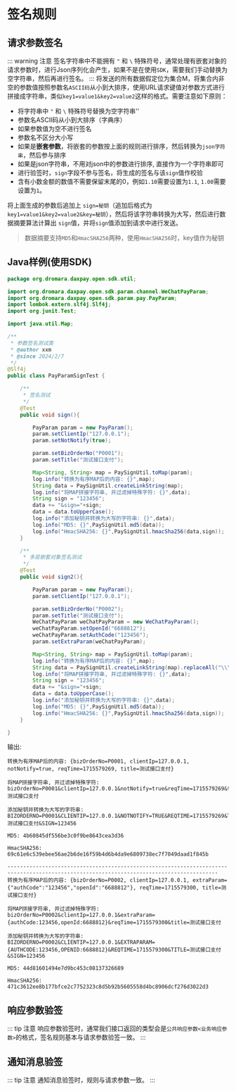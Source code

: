 # 签名规则

## 请求参数签名
::: warning 注意
签名字符串中不能拥有 `"` 和 `\` 特殊符号，通常处理有嵌套对象的请求参数时，进行Json序列化会产生，如果不是在使用`SDK`，需要我们手动替换为空字符串，然后再进行签名。
:::
将发送的所有数据假定位为集合M，将集合内非空的参数值按照参数名`ASCII码`从小到大排序，使用URL请求键值对参数方式进行拼接成字符串，类似`key1=value1&key2=value2`这样的格式。需要注意如下原则：

- 将字符串中 `"` 和 `\` 特殊符号替换为空字符串''
- 参数名ASCII码从小到大排序（字典序）
- 如果参数值为空不进行签名
- 参数名不区分大小写
- 如果是**嵌套参数**，将嵌套的参数按上面的规则进行排序，然后转换为`json字符串`，然后参与排序
- 如果是json字符串，不用对json中的参数进行排序, 直接作为一个字符串即可
- 进行验签时，`sign`字段不参与签名，将生成的签名与该`sign`值作校验
- 含有小数金额的数值不需要保留末尾的0，例如`1.10`需要设置为`1.1`, `1.00`需要设置为`1`。

将上面生成的参数后追加上 `sign=秘钥`（追加后格式为 `key1=value1&key2=value2&key=秘钥`），然后将该字符串转换为大写，然后进行数据摘要算法计算出 `sign`值，并将`sign`值添加到请求中进行发送。

> 数据摘要支持`MD5`和`HmacSHA256`两种，使用`HmacSHA256`时，key值作为秘钥

## Java样例(使用SDK)

```java
package org.dromara.daxpay.open.sdk.util;

import org.dromara.daxpay.open.sdk.param.channel.WeChatPayParam;
import org.dromara.daxpay.open.sdk.param.pay.PayParam;
import lombok.extern.slf4j.Slf4j;
import org.junit.Test;

import java.util.Map;

/**
 * 参数签名测试类
 * @author xxm
 * @since 2024/2/7
 */
@Slf4j
public class PayParamSignTest {

    /**
     * 签名测试
     */
    @Test
    public void sign(){

        PayParam param = new PayParam();
        param.setClientIp("127.0.0.1");
        param.setNotNotify(true);

        param.setBizOrderNo("P0001");
        param.setTitle("测试接口支付");

        Map<String, String> map = PaySignUtil.toMap(param);
        log.info("转换为有序MAP后的内容: {}",map);
        String data = PaySignUtil.createLinkString(map);
        log.info("将MAP拼接字符串, 并过滤掉特殊字符: {}",data);
        String sign = "123456";
        data += "&sign="+sign;
        data = data.toUpperCase();
        log.info("添加秘钥并转换为大写的字符串: {}",data);
        log.info("MD5: {}",PaySignUtil.md5(data));
        log.info("HmacSHA256: {}",PaySignUtil.hmacSha256(data,sign));
    }

    /**
     * 多层嵌套对象签名测试
     */
    @Test
    public void sign2(){

        PayParam param = new PayParam();
        param.setClientIp("127.0.0.1");

        param.setBizOrderNo("P0002");
        param.setTitle("测试接口支付");
        WeChatPayParam weChatPayParam = new WeChatPayParam();
        weChatPayParam.setOpenId("6688812");
        weChatPayParam.setAuthCode("123456");
        param.setExtraParam(weChatPayParam);

        Map<String, String> map = PaySignUtil.toMap(param);
        log.info("转换为有序MAP后的内容: {}",map);
        String data = PaySignUtil.createLinkString(map).replaceAll("\\\"","").replaceAll("\"","");
        log.info("将MAP拼接字符串, 并过滤掉特殊字符: {}",data);
        String sign = "123456";
        data += "&sign="+sign;
        data = data.toUpperCase();
        log.info("添加秘钥并转换为大写的字符串: {}",data);
        log.info("MD5: {}",PaySignUtil.md5(data));
        log.info("HmacSHA256: {}",PaySignUtil.hmacSha256(data,sign));
    }

}
```

输出:

```shell
转换为有序MAP后的内容: {bizOrderNo=P0001, clientIp=127.0.0.1, notNotify=true, reqTime=1715579269, title=测试接口支付}

将MAP拼接字符串, 并过滤掉特殊字符: bizOrderNo=P0001&clientIp=127.0.0.1&notNotify=true&reqTime=1715579269&title=测试接口支付

添加秘钥并转换为大写的字符串: BIZORDERNO=P0001&CLIENTIP=127.0.0.1&NOTNOTIFY=TRUE&REQTIME=1715579269&TITLE=测试接口支付&SIGN=123456

MD5: 4b60845df556be3c0f9be8643cea3d36

HmacSHA256: 69c61e6c539ebee56ae2b6de16f59b4d6b4da9e6809738ec7f7049daad1f845b

-----------------------------------------------------------------------------------------------------------------------------------------
转换为有序MAP后的内容: {bizOrderNo=P0002, clientIp=127.0.0.1, extraParam={"authCode":"123456","openId":"6688812"}, reqTime=1715579300, title=测试接口支付}

将MAP拼接字符串, 并过滤掉特殊字符: bizOrderNo=P0002&clientIp=127.0.0.1&extraParam={authCode:123456,openId:6688812}&reqTime=1715579300&title=测试接口支付

添加秘钥并转换为大写的字符串: BIZORDERNO=P0002&CLIENTIP=127.0.0.1&EXTRAPARAM={AUTHCODE:123456,OPENID:6688812}&REQTIME=1715579300&TITLE=测试接口支付&SIGN=123456

MD5: 44d81601494e7d9bc453c08137326689

HmacSHA256: 471c3612ee8b177bfce2c7752323c8d5b92b5605558d4bc8906dcf276d3022d3

```

## 响应参数验签

::: tip 注意
响应参数验签时，通常我们接口返回的类型会是`公共响应参数<业务响应参数>`的格式，签名规则基本与请求参数验签一致。
:::


## 通知消息验签
::: tip 注意
通知消息验签时，规则与请求参数一致。
:::
